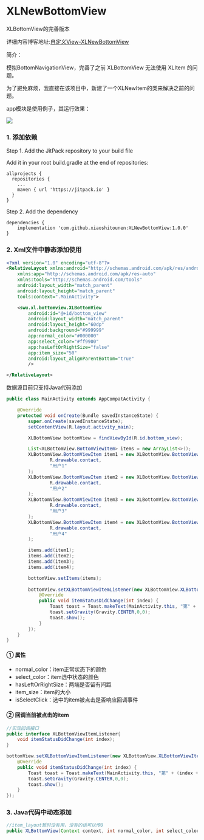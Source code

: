 # XLNewBottomView
XLBottomView的完善版本

详细内容博客地址:[自定义View-XLNewBottomView](https://fanandjiu.com/%E8%87%AA%E5%AE%9A%E4%B9%89View-XLNewBottomView/#more)

简介：

模拟BottomNavigationView，完善了之前 XLBottomView 无法使用 XLItem 的问题。

为了避免麻烦，我直接在该项目中，新建了一个XLNewItem的类来解决之前的问题。

app模块是使用例子，其运行效果：

![](https://android-1300729795.cos.ap-chengdu.myqcloud.com/project/Self_View/XLBottomView/XLBottomView.gif)


### 1. 添加依赖

Step 1. Add the JitPack repository to your build file

Add it in your root build.gradle at the end of repositories:
~~~
allprojects {
  repositories {
    ...
    maven { url 'https://jitpack.io' }
  }
}
~~~

Step 2. Add the dependency
~~~
dependencies {
    implementation 'com.github.xiaoshitounen:XLNewBottomView:1.0.0'
}
~~~

### 2. Xml文件中静态添加使用

~~~xml
<?xml version="1.0" encoding="utf-8"?>
<RelativeLayout xmlns:android="http://schemas.android.com/apk/res/android"
    xmlns:app="http://schemas.android.com/apk/res-auto"
    xmlns:tools="http://schemas.android.com/tools"
    android:layout_width="match_parent"
    android:layout_height="match_parent"
    tools:context=".MainActivity">

    <swu.xl.bottomview.XLBottomView
        android:id="@+id/bottom_view"
        android:layout_width="match_parent"
        android:layout_height="60dp"
        android:background="#999999"
        app:normal_color="#000000"
        app:select_color="#ff9900"
        app:hasLeftOrRightSize="false"
        app:item_size="50"
        android:layout_alignParentBottom="true"
        />

</RelativeLayout>
~~~

数据源目前只支持Java代码添加
~~~java
public class MainActivity extends AppCompatActivity {

    @Override
    protected void onCreate(Bundle savedInstanceState) {
        super.onCreate(savedInstanceState);
        setContentView(R.layout.activity_main);

        XLBottomView bottomView = findViewById(R.id.bottom_view);

        List<XLBottomView.BottomViewItem> items = new ArrayList<>();
        XLBottomView.BottomViewItem item1 = new XLBottomView.BottomViewItem(
                R.drawable.contact,
                "用户1"
        );
        XLBottomView.BottomViewItem item2 = new XLBottomView.BottomViewItem(
                R.drawable.contact,
                "用户2"
        );
        XLBottomView.BottomViewItem item3 = new XLBottomView.BottomViewItem(
                R.drawable.contact,
                "用户3"
        );
        XLBottomView.BottomViewItem item4 = new XLBottomView.BottomViewItem(
                R.drawable.contact,
                "用户4"
        );

        items.add(item1);
        items.add(item2);
        items.add(item3);
        items.add(item4);

        bottomView.setItems(items);
        
        bottomView.setXLBottomViewItemListener(new XLBottomView.XLBottomViewItemListener() {
            @Override
            public void itemStatusDidChange(int index) {
                Toast toast = Toast.makeText(MainActivity.this, "第" + (index + 1) + "个按钮被点击", Toast.LENGTH_SHORT);
                toast.setGravity(Gravity.CENTER,0,0);
                toast.show();
            }
        });
    }
}
~~~

#### ① 属性

- normal_color：item正常状态下的颜色
- select_color：item选中状态的颜色
- hasLeftOrRightSize：两端是否留有间距
- item_size：item的大小
- isSelectClick：选中的item被点击是否响应回调事件

#### ② 回调当前被点击的item

~~~java
//实现回调接口
public interface XLBottomViewItemListener{
    void itemStatusDidChange(int index);
}
~~~

~~~java
bottomView.setXLBottomViewItemListener(new XLBottomView.XLBottomViewItemListener() {
    @Override
    public void itemStatusDidChange(int index) {
        Toast toast = Toast.makeText(MainActivity.this, "第" + (index + 1) + "个按钮被点击", Toast.LENGTH_SHORT);
        toast.setGravity(Gravity.CENTER,0,0);
        toast.show();
    }
});
~~~


### 3. Java代码中动态添加

~~~java
//item_layout暂时没有用，没有的话可以传0
public XLBottomView(Context context, int normal_color, int select_color, boolean hasLeftOrRightSize, int item_size);
~~~

